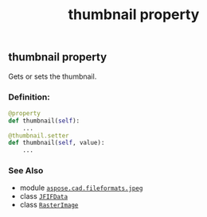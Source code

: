 ﻿---
title: thumbnail property
second_title: Aspose.CAD for Python via .NET API References
description: 
type: docs
weight: 40
url: /aspose.cad.fileformats.jpeg/jfifdata/thumbnail/
is_root: false
---

## thumbnail property


Gets or sets the thumbnail.
### Definition:
```python
@property
def thumbnail(self):
    ...
@thumbnail.setter
def thumbnail(self, value):
    ...
```

### See Also
* module [`aspose.cad.fileformats.jpeg`](../../)
* class [`JFIFData`](/cad/python-net/aspose.cad.fileformats.jpeg/jfifdata)
* class [`RasterImage`](/cad/python-net/aspose.cad/rasterimage)
